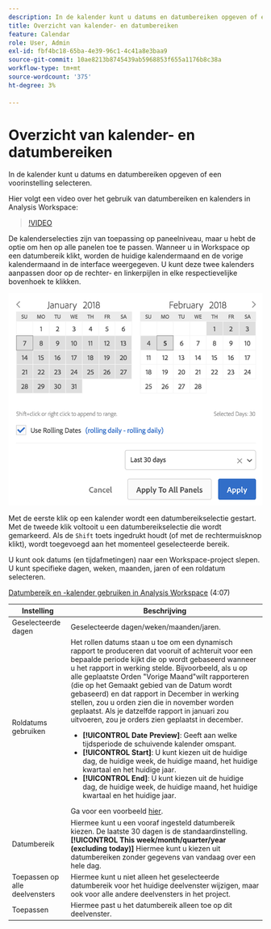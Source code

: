 ```yaml
---
description: In de kalender kunt u datums en datumbereiken opgeven of een voorinstelling selecteren.
title: Overzicht van kalender- en datumbereiken
feature: Calendar
role: User, Admin
exl-id: fbf4bc18-65ba-4e39-96c1-4c41a8e3baa9
source-git-commit: 10ae8213b8745439ab5968853f655a1176b8c38a
workflow-type: tm+mt
source-wordcount: '375'
ht-degree: 3%

---
```


# Overzicht van kalender- en datumbereiken

In de kalender kunt u datums en datumbereiken opgeven of een voorinstelling selecteren.

Hier volgt een video over het gebruik van datumbereiken en kalenders in Analysis Workspace:

>[!VIDEO](https://video.tv.adobe.com/v/23973/?quality=12)

De kalenderselecties zijn van toepassing op paneelniveau, maar u hebt de optie om hen op alle panelen toe te passen. Wanneer u in Workspace op een datumbereik klikt, worden de huidige kalendermaand en de vorige kalendermaand in de interface weergegeven. U kunt deze twee kalenders aanpassen door op de rechter- en linkerpijlen in elke respectievelijke bovenhoek te klikken.

![Kalender](assets/aw_calendar.png)

Met de eerste klik op een kalender wordt een datumbereikselectie gestart. Met de tweede klik voltooit u een datumbereikselectie die wordt gemarkeerd. Als de `Shift` toets ingedrukt houdt (of met de rechtermuisknop klikt), wordt toegevoegd aan het momenteel geselecteerde bereik.

U kunt ook datums (en tijdafmetingen) naar een Workspace-project slepen. U kunt specifieke dagen, weken, maanden, jaren of een roldatum selecteren.

[Datumbereik en -kalender gebruiken in Analysis Workspace](https://experienceleague.adobe.com/docs/analytics-learn/tutorials/analysis-workspace/calendar-and-date-ranges/using-dates-in-analysis-workspace.html) (4:07)

| Instelling | Beschrijving |
|--- |--- |
| Geselecteerde dagen | Geselecteerde dagen/weken/maanden/jaren. |
| Roldatums gebruiken | Het rollen datums staan u toe om een dynamisch rapport te produceren dat vooruit of achteruit voor een bepaalde periode kijkt die op wordt gebaseerd wanneer u het rapport in werking stelde. Bijvoorbeeld, als u op alle geplaatste Orden &quot;Vorige Maand&quot;wilt rapporteren (die op het Gemaakt gebied van de Datum wordt gebaseerd) en dat rapport in December in werking stellen, zou u orden zien die in november worden geplaatst. Als je datzelfde rapport in januari zou uitvoeren, zou je orders zien geplaatst in december.<ul><li>**[!UICONTROL Date Preview]**: Geeft aan welke tijdsperiode de schuivende kalender omspant.</li><li>**[!UICONTROL Start]**: U kunt kiezen uit de huidige dag, de huidige week, de huidige maand, het huidige kwartaal en het huidige jaar.</li><li>**[!UICONTROL End]**: U kunt kiezen uit de huidige dag, de huidige week, de huidige maand, het huidige kwartaal en het huidige jaar.</li></ul>Ga voor een voorbeeld [hier](/help/analyze/analysis-workspace/components/calendar-date-ranges/custom-date-ranges.md). |
| Datumbereik | Hiermee kunt u een vooraf ingesteld datumbereik kiezen. De laatste 30 dagen is de standaardinstelling. **[!UICONTROL This week/month/quarter/year (excluding today)]** Hiermee kunt u kiezen uit datumbereiken zonder gegevens van vandaag over een hele dag. |
| Toepassen op alle deelvensters | Hiermee kunt u niet alleen het geselecteerde datumbereik voor het huidige deelvenster wijzigen, maar ook voor alle andere deelvensters in het project. |
| Toepassen | Hiermee past u het datumbereik alleen toe op dit deelvenster. |
